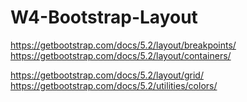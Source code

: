 # W4-Bootstrap-Layout

https://getbootstrap.com/docs/5.2/layout/breakpoints/
https://getbootstrap.com/docs/5.2/layout/containers/

https://getbootstrap.com/docs/5.2/layout/grid/
https://getbootstrap.com/docs/5.2/utilities/colors/